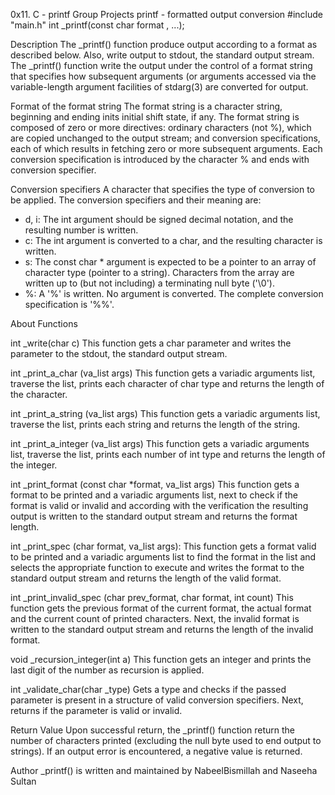 0x11. C - printf Group Projects
printf - formatted output conversion
#include "main.h" int _printf(const char format , ...);

Description
The _printf() function produce output according to a format as described below. Also, write output to stdout, the standard output stream.
The _printf() function write the output under the control of a format string that specifies how subsequent arguments (or arguments accessed via the variable-length argument facilities of stdarg(3) are converted for output.

Format of the format string
The format string is a character string, beginning and ending inits initial shift state, if any. The format string is composed of zero or more directives: ordinary characters (not %), which are copied unchanged to the output stream; and conversion specifications, each of which results in fetching zero or more subsequent arguments. Each conversion specification is introduced by the character % and ends with conversion specifier.

Conversion specifiers
A character that specifies the type of conversion to be applied. The conversion specifiers and their meaning are:
* d, i: The int argument should be signed decimal notation, and the resulting number is written.
* c: The int argument is converted to a char, and the resulting character is written.
* s: The const char * argument is expected to be a pointer to an array of character type (pointer to a string). Characters from the array are written up to (but not including) a terminating null byte ('\0').
* %: A '%' is written. No argument is converted. The complete conversion specification is '%%'.

About Functions

int _write(char c)
This function gets a char parameter and writes the parameter to the stdout, the standard output stream.

int _print_a_char (va_list args)
This function gets a variadic arguments list, traverse the list, prints each character of char type and returns the length of the character.

int _print_a_string (va_list args)
This function gets a variadic arguments list, traverse the list, prints each string and returns the length of the string.

int _print_a_integer (va_list args)
This function gets a variadic arguments list, traverse the list, prints each number of int type and returns the length of the integer.

int _print_format (const char *format, va_list args)
This function gets a format to be printed and a variadic arguments list, next to check if the format is valid or invalid and according with the verification the resulting output is written to the standard output stream and returns the format length.

int _print_spec (char format, va_list args):
This function gets a format valid to be printed and a variadic arguments list to find the format in the list and selects the appropriate function to execute and writes the format to the standard output stream and returns the length of the valid format.

int _print_invalid_spec (char prev_format, char format, int count)
This function gets the previous format of the current format, the actual format and the current count of printed characters. Next, the invalid format is written to the standard output stream and returns the length of the invalid format.

void _recursion_integer(int a)
This function gets an integer and prints the last digit of the number as recursion is applied.

int _validate_char(char _type)
Gets a type and checks if the passed parameter is present in a structure of valid conversion specifiers. Next, returns if the parameter is valid or invalid.

Return Value
Upon successful return, the _printf() function return the number of characters printed (excluding the null byte used to end output to strings).
If an output error is encountered, a negative value is returned.


Author
_printf() is written and maintained by NabeelBismillah and Naseeha Sultan 
